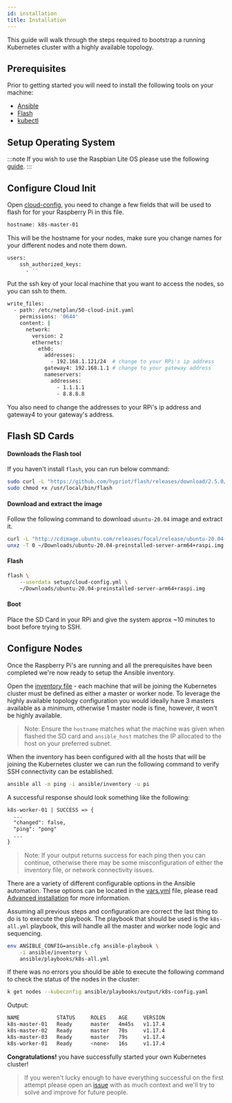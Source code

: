 ```yaml
---
id: installation
title: Installation
---
```


This guide will walk through the steps required to bootstrap a running Kubernetes cluster with a highly available topology.

## Prerequisites

Prior to getting started you will need to install the following tools on your machine:

- [Ansible](https://docs.ansible.com/ansible/latest/installation_guide/intro_installation.html)
- [Flash](https://github.com/hypriot/flash#installation)
- [kubectl](https://kubernetes.io/docs/tasks/tools/install-kubectl/)

## Setup Operating System

:::note
If you wish to use the Raspbian Lite OS please use the following [guide](https://github.com/raspbernetes/k8s-cluster-installation/blob/master/raspbian/README.md).
:::

## Configure Cloud Init

Open [cloud-config](https://github.com/raspbernetes/k8s-cluster-installation/blob/master/setup/cloud-config.yml), you need to change a few fields that will be used to flash for for your Raspberry Pi in this file.

```bash
hostname: k8s-master-01
```

This will be the hostname for your nodes, make sure you change names for your different nodes and note them down.

```bash
users:
    ssh_authorized_keys:
      - ''
```

Put the ssh key of your local machine that you want to access the nodes, so you can ssh to them.

```bash
write_files:
  - path: /etc/netplan/50-cloud-init.yaml
    permissions: '0644'
    content: |
      network:
        version: 2
        ethernets:
          eth0:
            addresses:
              - 192.168.1.121/24  # change to your RPi's ip address
            gateway4: 192.168.1.1 # change to your gateway address
            nameservers:
              addresses:
                - 1.1.1.1
                - 8.8.8.8
```

You also need to change the addresses to your RPi's ip address and gateway4 to your gateway's address.

## Flash SD Cards

#### Downloads the Flash tool

If you haven't install `flash`, you can run below command:

```bash
sudo curl -L "https://github.com/hypriot/flash/releases/download/2.5.0/flash" -o /usr/local/bin/flash
sudo chmod +x /usr/local/bin/flash
```

#### Download and extract the image

Follow the following command to download `ubuntu-20.04` image and extract it.

```bash
curl -L "http://cdimage.ubuntu.com/releases/focal/release/ubuntu-20.04-preinstalled-server-arm64+raspi.img.xz" -o ~/Downloads/ubuntu-20.04-preinstalled-server-arm64+raspi.img.xz
unxz -T 0 ~/Downloads/ubuntu-20.04-preinstalled-server-arm64+raspi.img.xz
```

#### Flash

```bash
flash \
    --userdata setup/cloud-config.yml \
    ~/Downloads/ubuntu-20.04-preinstalled-server-arm64+raspi.img
```

#### Boot

Place the SD Card in your RPi and give the system approx ~10 minutes to boot before trying to SSH.

## Configure Nodes

Once the Raspberry Pi's are running and all the prerequisites have been completed we're now ready to setup the Ansible inventory.

Open the [inventory file](https://github.com/raspbernetes/k8s-cluster-installation/blob/master/ansible/inventory) - each machine that will be joining the Kubernetes cluster must be defined as either a master or worker node. To leverage the highly available topology configuration you would ideally have 3 masters available as a minimum, otherwise 1 master node is fine, however, it won't be highly available.

> Note: Ensure the `hostname` matches what the machine was given when flashed the SD card and `ansible_host` matches the IP allocated to the host on your preferred subnet.

When the inventory has been configured with all the hosts that will be joining the Kubernetes cluster we can run the following command to verify SSH connectivity can be established.

```bash
ansible all -m ping -i ansible/inventory -u pi
```

A successful response should look something like the following:

```diff
k8s-worker-01 | SUCCESS => {
  ...
  "changed": false,
  "ping": "pong"
  ...
}
```

> Note: If your output returns success for each ping then you can continue, otherwise there may be some misconfiguration of either the inventory file, or network connectivity issues.

There are a variety of different configurable options in the Ansible automation. These options can be located in the [vars.yml](https://github.com/raspbernetes/k8s-cluster-installation/blob/master/ansible/vars.yml) file, please read [Advanced installation](advanced_installation.md) for more information.

Assuming all previous steps and configuration are correct the last thing to do is to execute the playbook. The playbook that should be used is the `k8s-all.yml` playbook, this will handle all the master and worker node logic and sequencing.

```bash
env ANSIBLE_CONFIG=ansible.cfg ansible-playbook \
    -i ansible/inventory \
    ansible/playbooks/k8s-all.yml
```

If there was no errors you should be able to execute the following command to check the status of the nodes in the cluster:

```bash
k get nodes --kubeconfig ansible/playbooks/output/k8s-config.yaml
```

Output:

```bash
NAME            STATUS     ROLES    AGE     VERSION
k8s-master-01   Ready      master   4m45s   v1.17.4
k8s-master-02   Ready      master   70s     v1.17.4
k8s-master-03   Ready      master   79s     v1.17.4
k8s-worker-01   Ready      <none>   16s     v1.17.4
```

**Congratulations!** you have successfully started your own Kubernetes cluster!

> If you weren't lucky enough to have everything successful on the first attempt please open an [issue](https://github.com/raspbernetes/k8s-cluster-installation/issues/new) with as much context and we'll try to solve and improve for future people.

